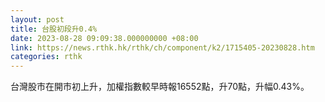 ```yaml
---
layout: post
title: 台股初段升0.4%
date: 2023-08-28 09:09:38.000000000 +08:00
link: https://news.rthk.hk/rthk/ch/component/k2/1715405-20230828.htm
categories: rthk
---
```


台灣股市在開市初上升，加權指數較早時報16552點，升70點，升幅0.43%。
